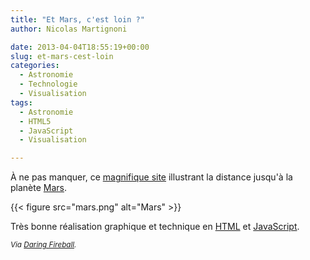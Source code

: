 ```yaml
---
title: "Et Mars, c'est loin ?"
author: Nicolas Martignoni

date: 2013-04-04T18:55:19+00:00
slug: et-mars-cest-loin
categories:
  - Astronomie
  - Technologie
  - Visualisation
tags:
  - Astronomie
  - HTML5
  - JavaScript
  - Visualisation

---
```

À ne pas manquer, ce [magnifique site][1] illustrant la distance jusqu'à la planète [Mars][2].

{{< figure src="mars.png" alt="Mars" >}}

Très bonne réalisation graphique et technique en [HTML][3] et [JavaScript][4].

_<small>Via <a href="http://daringfireball.net/linked/2013/04/03/how-far-to-mars">[Daring Fireball][5].</small>_

 [1]: http://www.distancetomars.com/
 [2]: https://fr.wikipedia.org/wiki/Mars_%28plan%C3%A8te%29
 [3]: https://fr.wikipedia.org/wiki/HTML
 [4]: https://fr.wikipedia.org/wiki/JavaScript
 [5]: https://daringfireball.net/linked/2013/04/03/how-far-to-mars

<!--more-->

